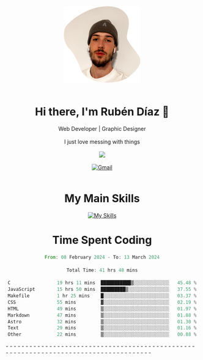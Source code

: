 <div align="center">
	<img height=200 width=200 src="./.img/yo_github_pfp.png" alt="Rubén Díaz" width=200/><br><br>
	
	
 # Hi there, I'm Rubén Díaz 👋

  Web Developer | Graphic Designer
  <br>
  <br>
  I just love messing with things
  <br>
  <br>
  <a href="https://www.github.com/rubendiazzz" target="_blank" rel="noreferrer"><img
src="https://img.shields.io/github/followers/rubendiazzz?logo=github&style=for-the-badge&color=red" /></a>


  <a href="mailto:rubendfraga@gmail.com">![Gmail](https://img.shields.io/badge/Gmail-D14836?style=for-the-badge&logo=gmail&logoColor=white)</a><br><br>

  # My Main Skills
  [![My Skills](https://skillicons.dev/icons?i=js,html,css,tailwind,c,cpp,cs,react,nextjs,astro,mysql,mongo)](https://skillicons.dev)

# Time Spent Coding
<!--START_SECTION:waka-->

```rust
From: 08 February 2024 - To: 13 March 2024

Total Time: 41 hrs 48 mins

C                 19 hrs 11 mins  ███████████▒░░░░░░░░░░░░░   45.48 %
JavaScript        15 hrs 50 mins  █████████▒░░░░░░░░░░░░░░░   37.55 %
Makefile          1 hr 25 mins    █░░░░░░░░░░░░░░░░░░░░░░░░   03.37 %
CSS               55 mins         ▓░░░░░░░░░░░░░░░░░░░░░░░░   02.19 %
HTML              49 mins         ▒░░░░░░░░░░░░░░░░░░░░░░░░   01.97 %
Markdown          47 mins         ▒░░░░░░░░░░░░░░░░░░░░░░░░   01.88 %
Astro             32 mins         ▒░░░░░░░░░░░░░░░░░░░░░░░░   01.30 %
Text              29 mins         ▒░░░░░░░░░░░░░░░░░░░░░░░░   01.16 %
Other             22 mins         ▒░░░░░░░░░░░░░░░░░░░░░░░░   00.88 %
```

<!--END_SECTION:waka-->
</div>-
-
-
-
-
-
-
-
-
-
-
-
-
-
-
-
-
-
-
-
-
-
-
-
-
-
-
-
-
-
-
-
-
-
-
-
-
-
-
-
-
-
-
-
-
-
-
-
-
-
-
-
-
-
-
-
-
-
-
-
-
-
-
-
-
-
-
-
-
-
-
-
-
-
-
-
-
-
-
-
-
-
-
-
-

